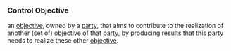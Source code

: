 ### Control Objective

an <a href="https://essif-lab.github.io/framework/docs/terms/objective" hovertext="Objective: Something toward which a Party (its Owner) directs effort (an aim, goal, or end of action).">objective</a>, owned by a <a href="https://essif-lab.github.io/framework/docs/terms/party" hovertext="Party: an Entity that sets its Objectives, maintains its Knowledge, and uses that Knowledge to pursue its Objectives in an autonomous (sovereign) manner. Humans and Organizations are the typical examples.">party</a>, that aims to contribute to the realization of another (set of) <a href="https://essif-lab.github.io/framework/docs/terms/objective" hovertext="Objective: Something toward which a Party (its Owner) directs effort (an aim, goal, or end of action).">objective</a> of that <a href="https://essif-lab.github.io/framework/docs/terms/party" hovertext="Party: an Entity that sets its Objectives, maintains its Knowledge, and uses that Knowledge to pursue its Objectives in an autonomous (sovereign) manner. Humans and Organizations are the typical examples.">party</a>, by producing results that this <a href="https://essif-lab.github.io/framework/docs/terms/party" hovertext="Party: an Entity that sets its Objectives, maintains its Knowledge, and uses that Knowledge to pursue its Objectives in an autonomous (sovereign) manner. Humans and Organizations are the typical examples.">party</a> needs to realize these other <a href="https://essif-lab.github.io/framework/docs/terms/objective" hovertext="Objective: Something toward which a Party (its Owner) directs effort (an aim, goal, or end of action).">objective</a>.